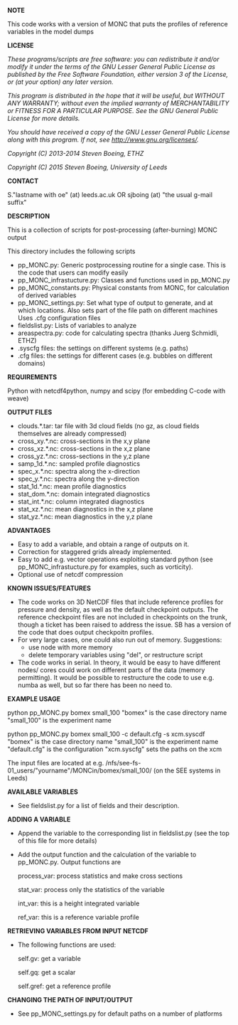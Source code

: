 **NOTE**

This code works with a version of MONC that puts the profiles of reference
variables in the model dumps

**LICENSE**

*These programs/scripts are free software: you can redistribute it and/or modify*
*it under the terms of the GNU Lesser General Public License as published by*
*the Free Software Foundation, either version 3 of the License, or*
*(at your option) any later version.*

*This program is distributed in the hope that it will be useful,*
*but WITHOUT ANY WARRANTY; without even the implied warranty of*
*MERCHANTABILITY or FITNESS FOR A PARTICULAR PURPOSE.  See the*
*GNU General Public License for more details.*

*You should have received a copy of the GNU Lesser General Public License*
*along with this program.  If not, see <http://www.gnu.org/licenses/>.*

*Copyright (C) 2013-2014 Steven Boeing, ETHZ*

*Copyright (C) 2015 Steven Boeing, University of Leeds*

**CONTACT**

S."lastname with oe" (at) leeds.ac.uk
OR
sjboing (at) "the usual g-mail suffix"

**DESCRIPTION**

This is a collection of scripts for post-processing (after-burning) MONC output

This directory includes the following scripts
* pp_MONC.py: Generic postprocessing routine for a single case. This is the code
  that users can modify easily
* pp_MONC_infrastucture.py: Classes and functions used in pp_MONC.py
* pp_MONC_constants.py: Physical constants from MONC, for calculation of derived variables
* pp_MONC_settings.py: Set what type of output to generate, and at which locations. 
  Also sets part of the file path on different machines
  Uses .cfg configuration files
* fieldslist.py: Lists of variables to analyze
* areaspectra.py: code for calculating spectra (thanks Juerg Schmidli, ETHZ)
* .syscfg files: the settings on different systems (e.g. paths)
* .cfg files: the settings for different cases (e.g. bubbles on different domains)

**REQUIREMENTS**

Python with netcdf4python, numpy and scipy (for embedding C-code with weave)

**OUTPUT FILES**

* clouds.*.tar: tar file with 3d cloud fields (no gz, as cloud fields themselves are already compressed)
* cross_xy.*.nc: cross-sections in the x,y plane
* cross_xz.*.nc: cross-sections in the x,z plane
* cross_yz.*.nc: cross-sections in the y,z plane
* samp_1d.*.nc: sampled profile diagnostics
* spec_x.*.nc: spectra along the x-direction
* spec_y.*.nc: spectra along the y-direction
* stat_1d.*.nc: mean profile diagnostics
* stat_dom.*.nc: domain integrated diagnostics
* stat_int.*.nc: column integrated diagnostics
* stat_xz.*.nc: mean diagnostics in the x,z plane
* stat_yz.*.nc: mean diagnostics in the y,z plane

**ADVANTAGES**

* Easy to add a variable, and obtain a range of outputs on it.
* Correction for staggered grids already implemented.
* Easy to add e.g. vector operations exploiting standard python 
  (see pp_MONC_infrastucture.py for examples, such as vorticity).
* Optional use of netcdf compression
  
**KNOWN ISSUES/FEATURES**

* The code works on 3D NetCDF files that include reference profiles for pressure and
  density, as well as the default checkpoint outputs. The reference checkpoint
  files are not included in checkpoints on the trunk, though a ticket has
  been raised to address the issue. SB has a version of the code that does
  output checkpoitn profiles.
* For very large cases, one could also run out of memory. Suggestions:
  - use node with more memory
  - delete temporary variables using "del", or restructure script
* The code works in serial. In theory, it would be easy to have different nodes/
  cores could work on different parts of the data (memory permitting). It would
  be possible to restructure the code to use e.g. numba as well, but so far
  there has been no need to.

**EXAMPLE USAGE**

python pp_MONC.py bomex small_100
"bomex" is the case directory name
"small_100" is the experiment name

python pp_MONC.py bomex small_100 -c default.cfg -s xcm.syscdf
"bomex" is the case directory name
"small_100" is the experiment name
"default.cfg" is the configuration
"xcm.syscfg" sets the paths on the xcm

The input files are located at e.g.
/nfs/see-fs-01_users/"yourname"/MONCin/bomex/small_100/ (on the SEE systems in Leeds) 

**AVAILABLE VARIABLES**

* See fieldslist.py for a list of fields and their description.

**ADDING A VARIABLE**

* Append the variable to the corresponding list in fieldslist.py (see the top of this file for more details)

* Add the output function and the calculation of the variable to pp_MONC.py. Output functions are

  process_var: process statistics and make cross sections

  stat_var: process only the statistics of the variable

  int_var: this is a height integrated variable

  ref_var: this is a reference variable profile

**RETRIEVING VARIABLES FROM INPUT NETCDF**

* The following functions are used: 

  self.gv: get a variable
  
  self.gq: get a scalar
  
  self.gref: get a reference profile

**CHANGING THE PATH OF INPUT/OUTPUT**

* See pp_MONC_settings.py for default paths on a number of platforms
